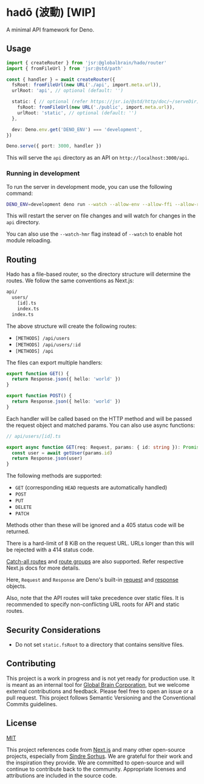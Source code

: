 # hadō (波動) [WIP]

A minimal API framework for Deno.

## Usage

```ts
import { createRouter } from 'jsr:@globalbrain/hado/router'
import { fromFileUrl } from 'jsr:@std/path'

const { handler } = await createRouter({
  fsRoot: fromFileUrl(new URL('./api', import.meta.url)),
  urlRoot: 'api', // optional (default: '')

  static: { // optional (refer https://jsr.io/@std/http/doc/~/serveDir)
    fsRoot: fromFileUrl(new URL('./public', import.meta.url)),
    urlRoot: 'static', // optional (default: '')
  },

  dev: Deno.env.get('DENO_ENV') === 'development',
})

Deno.serve({ port: 3000, handler })
```

This will serve the `api` directory as an API on `http://localhost:3000/api`.

### Running in development

To run the server in development mode, you can use the following command:

```sh
DENO_ENV=development deno run --watch --allow-env --allow-ffi --allow-read --allow-net server.ts
```

This will restart the server on file changes and will watch for changes in the `api` directory.

You can also use the `--watch-hmr` flag instead of `--watch` to enable hot module reloading.

## Routing

Hado has a file-based router, so the directory structure will determine the routes. We follow the same conventions as Next.js:

```txt
api/
  users/
    [id].ts
    index.ts
  index.ts
```

The above structure will create the following routes:

- `[METHODS] /api/users`
- `[METHODS] /api/users/:id`
- `[METHODS] /api`

The files can export multiple handlers:

```ts
export function GET() {
  return Response.json({ hello: 'world' })
}

export function POST() {
  return Response.json({ hello: 'world' })
}
```

Each handler will be called based on the HTTP method and will be passed the request object and matched params. You can also use async functions:

```ts
// api/users/[id].ts

export async function GET(req: Request, params: { id: string }): Promise<Response> {
  const user = await getUser(params.id)
  return Response.json(user)
}
```

The following methods are supported:

- `GET` (corresponding `HEAD` requests are automatically handled)
- `POST`
- `PUT`
- `DELETE`
- `PATCH`

Methods other than these will be ignored and a 405 status code will be returned.

There is a hard-limit of 8 KiB on the request URL. URLs longer than this will be rejected with a 414 status code.

[Catch-all routes](https://nextjs.org/docs/pages/building-your-application/routing/dynamic-routes) and [route groups](https://nextjs.org/docs/app/building-your-application/routing/route-groups) are also supported. Refer respective Next.js docs for more details.

Here, `Request` and `Response` are Deno's built-in [request](https://docs.deno.com/deploy/api/runtime-request/) and [response](https://docs.deno.com/deploy/api/runtime-response/) objects.

Also, note that the API routes will take precedence over static files. It is recommended to specify non-conflicting URL roots for API and static routes.

## Security Considerations

- Do not set `static.fsRoot` to a directory that contains sensitive files.

## Contributing

This project is a work in progress and is not yet ready for production use. It is meant as an internal tool for [Global Brain Corporation](https://globalbrains.com/en), but we welcome external contributions and feedback. Please feel free to open an issue or a pull request. This project follows Semantic Versioning and the Conventional Commits guidelines.

## License

[MIT](./LICENSE.md)

This project references code from [Next.js](https://github.com/vercel/next.js) and many other open-source projects, especially from [Sindre Sorhus](https://github.com/sindresorhus). We are grateful for their work and the inspiration they provide. We are committed to open-source and will continue to contribute back to the community. Appropriate licenses and attributions are included in the source code.
